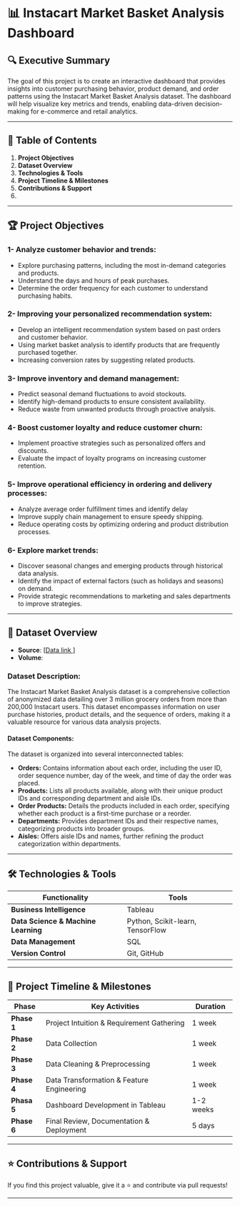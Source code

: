 # 📊 Instacart Market Basket Analysis Dashboard

## 🔍 Executive Summary
The goal of this project is to create an interactive dashboard that provides insights into customer purchasing behavior, product demand, and order patterns using the Instacart Market Basket Analysis dataset. The dashboard will help visualize key metrics and trends, enabling data-driven decision-making for e-commerce and retail analytics.

---

## 📖 Table of Contents
1. **Project Objectives**
2. **Dataset Overview**
3. **Technologies & Tools**
4. **Project Timeline & Milestones**
5. **Contributions & Support**
6. 

---

## 🏆 Project Objectives
### **1- Analyze customer behavior and trends:**
-	Explore purchasing patterns, including the most in-demand categories and products. 
-	Understand the days and hours of peak purchases.
-	Determine the order frequency for each customer to understand purchasing habits.
### **2- Improving your personalized recommendation system:**
-	Develop an intelligent recommendation system based on past orders and customer behavior. 
-	Using market basket analysis to identify products that are frequently purchased together. 
-	Increasing conversion rates by suggesting related products.
### **3- Improve inventory and demand management:**
-	Predict seasonal demand fluctuations to avoid stockouts. 
-	Identify high-demand products to ensure consistent availability. 
-	Reduce waste from unwanted products through proactive analysis.
### **4- Boost customer loyalty and reduce customer churn:**
-	Implement proactive strategies such as personalized offers and discounts. 
-	Evaluate the impact of loyalty programs on increasing customer retention.   
### **5- Improve operational efficiency in ordering and delivery processes:**
-	Analyze average order fulfillment times and identify delay
-	Improve supply chain management to ensure speedy shipping.
-	Reduce operating costs by optimizing ordering and product distribution processes.
### **6- Explore market trends:**
-	Discover seasonal changes and emerging products through historical data analysis.
-	Identify the impact of external factors (such as holidays and seasons) on demand.
-	Provide strategic recommendations to marketing and sales departments to improve strategies.

---

## 📁 Dataset Overview
- **Source**: [[Data link ](https://www.kaggle.com/datasets/psparks/instacart-market-basket-analysis)]
- **Volume**: 
### **Dataset Description:**
  The Instacart Market Basket Analysis dataset is a comprehensive collection of anonymized data detailing over 3 million grocery orders from more than 200,000 Instacart users. This dataset encompasses information on user purchase histories, product details, and the sequence of orders, making it a valuable resource for various data analysis projects.   
#### **Dataset Components:**
The dataset is organized into several interconnected tables:
  - **Orders:** Contains information about each order, including the user ID, order sequence number, day of the week, and time of day the order was placed.
  - **Products:** Lists all products available, along with their unique product IDs and corresponding department and aisle IDs.
  - **Order Products:** Details the products included in each order, specifying whether each product is a first-time purchase or a reorder.
  - **Departments:** Provides department IDs and their respective names, categorizing products into broader groups.
  - **Aisles:** Offers aisle IDs and names, further refining the product categorization within departments.

---

## 🛠 Technologies & Tools
| Functionality | Tools |
|--------------|-----------------------------|
| **Business Intelligence** | Tableau |
| **Data Science & Machine Learning** | Python, Scikit-learn, TensorFlow |
| **Data Management** | SQL |
| **Version Control** | Git, GitHub |

---  

## 📅 Project Timeline & Milestones
| Phase        | Key Activities | Duration |
|-------------|----------------|----------|
| **Phase 1** | Project Intuition & Requirement Gathering | 1 week |
| **Phase 2** | Data Collection | 1 week |
| **Phase 3** | Data Cleaning & Preprocessing | 1 week |
| **Phase 4** | Data Transformation & Feature Engineering | 1 week |
| **Phasa 5** | Dashboard Development in Tableau | 1-2 weeks |
| **Phase 6** | Final Review, Documentation & Deployment | 5 days |

---

## ⭐ Contributions & Support
If you find this project valuable, give it a ⭐ and contribute via pull requests!  

---
